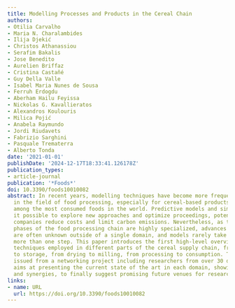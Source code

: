 ```yaml
---
title: Modelling Processes and Products in the Cereal Chain
authors:
- Otilia Carvalho
- Maria N. Charalambides
- Ilija Djekić
- Christos Athanassiou
- Serafim Bakalis
- Jose Benedito
- Aurelien Briffaz
- Cristina Castañé
- Guy Della Valle
- Isabel Maria Nunes de Sousa
- Ferruh Erdogdu
- Aberham Hailu Feyissa
- Nickolas G. Kavallieratos
- Alexandros Koulouris
- Milica Pojić
- Anabela Raymundo
- Jordi Riudavets
- Fabrizio Sarghini
- Pasquale Trematerra
- Alberto Tonda
date: '2021-01-01'
publishDate: '2024-12-17T18:33:41.126178Z'
publication_types:
- article-journal
publication: '*Foods*'
doi: 10.3390/foods10010082
abstract: In recent years, modelling techniques have become more frequently adopted
  in the field of food processing, especially for cereal-based products, which are
  among the most consumed foods in the world. Predictive models and simulations make
  it possible to explore new approaches and optimize proceedings, potentially helping
  companies reduce costs and limit carbon emissions. Nevertheless, as the different
  phases of the food processing chain are highly specialized, advances in modelling
  are often unknown outside of a single domain, and models rarely take into account
  more than one step. This paper introduces the first high-level overview of modelling
  techniques employed in different parts of the cereal supply chain, from farming
  to storage, from drying to milling, from processing to consumption. This review,
  issued from a networking project including researchers from over 30 different countries,
  aims at presenting the current state of the art in each domain, showing common trends
  and synergies, to finally suggest promising future venues for research.
links:
- name: URL
  url: https://doi.org/10.3390/foods10010082
---
```

